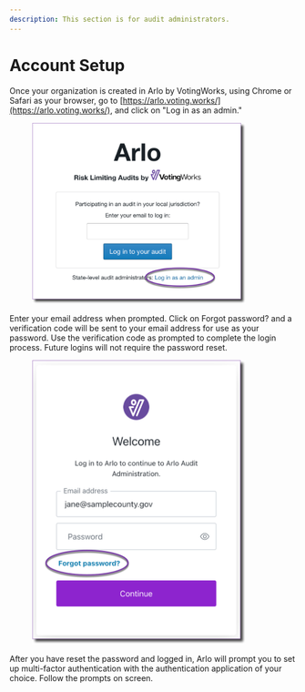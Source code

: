```yaml
---
description: This section is for audit administrators.
---
```


# Account Setup

Once your organization is created in Arlo by VotingWorks, using Chrome or Safari as your browser, go to [https://arlo.voting.works/](https://arlo.voting.works/), and click on "Log in as an admin."

<figure><img src="../.gitbook/assets/image (1) (1) (1).png" alt="" width="375"><figcaption></figcaption></figure>

Enter your email address when prompted. Click on Forgot password? and a verification code will be sent to your email address for use as your password. Use the verification code as prompted to complete the login process.  Future logins will not require the password reset.

<figure><img src="../.gitbook/assets/image (2) (1) (1).png" alt="" width="375"><figcaption></figcaption></figure>

After you have reset the password and logged in, Arlo will prompt you to set up multi-factor authentication with the authentication application of your choice.  Follow the prompts on screen.
